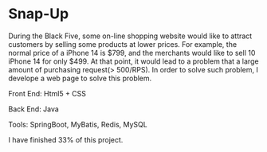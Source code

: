 # Snap-Up

During the Black Five, some on-line shopping website would like to attract customers by selling some products at lower prices.
For example, the normal price of a iPhone 14 is $799, and the merchants would like to sell 10 iPhone 14 for only $499.
At that point, it would lead to a problem that a large amount of purchasing request(> 500/RPS). In order to solve such problem,
I develope a web page to solve this problem.

Front End: Html5 + CSS

Back End: Java

Tools: SpringBoot, MyBatis, Redis, MySQL

I have finished 33% of this project.

